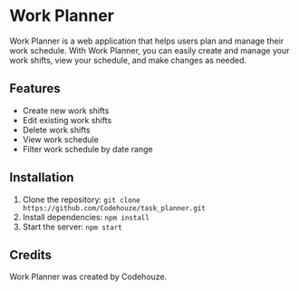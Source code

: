 # Work Planner

Work Planner is a web application that helps users plan and manage their work schedule. With Work Planner, you can easily create and manage your work shifts, view your schedule, and make changes as needed. 

## Features

- Create new work shifts
- Edit existing work shifts
- Delete work shifts
- View work schedule
- Filter work schedule by date range

## Installation

1. Clone the repository: `git clone https://github.com/Codehouze/task_planner.git`
2. Install dependencies: `npm install`
3. Start the server: `npm start`


## Credits

Work Planner was created by Codehouze.

